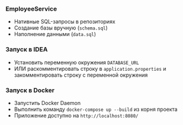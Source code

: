 ### EmployeeService

- Нативные SQL-запросы в репозиториях
- Создание базы вручную (`schema.sql`)
- Наполнение данными (`data.sql`)

### Запуск в IDEA

- Установить переменную окружения `DATABASE_URL` 
- ИЛИ раскомментировать строку в `application.properties` и закомментировать строку с переменной окружения


### Запуск в Docker

- Запустить Docker Daemon
- Выполнить команду `docker-compose up --build` из корня проекта
- Приложение доступно на `http://localhost:8080/`
